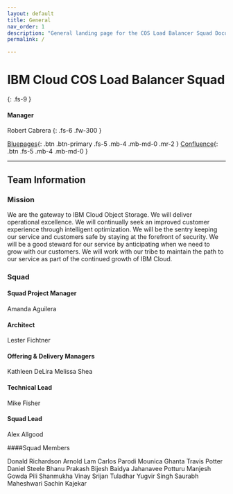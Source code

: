 ```yaml
---
layout: default
title: General
nav_order: 1
description: "General landing page for the COS Load Balancer Squad Documentation."
permalink: /

---
```


# IBM Cloud COS Load Balancer Squad
{: .fs-9 }

#### Manager
Robert Cabrera
{: .fs-6 .fw-300 }

[Bluepages](https://w3.ibm.com/bluepages/profile.html?uid=2G7400897){: .btn .btn-primary .fs-5 .mb-4 .mb-md-0 .mr-2 } [Confluence](https://confluence.softlayer.local/display/STORAGE/Load+Balancing+Squad){: .btn .fs-5 .mb-4 .mb-md-0 }

---

## Team Information

### Mission

We are the gateway to IBM Cloud Object Storage. We will deliver operational excellence. We will continually seek an improved  customer experience through intelligent optimization.  We will be the sentry keeping our service and customers safe by staying at the forefront of security. We will be a good steward for our service by anticipating when we need to grow with our customers.  We will work with our tribe to maintain the path to our service as part of the continued growth of IBM Cloud.  

### Squad

#### Squad Project Manager 
Amanda Aguilera 

#### Architect
Lester Fichtner

#### Offering & Delivery Managers
Kathleen DeLira
Melissa Shea

#### Technical Lead
Mike Fisher

#### Squad Lead
Alex Allgood


####Squad Members

Donald Richardson
Arnold Lam
Carlos Parodi
Mounica Ghanta
Travis Potter
Daniel Steele
Bhanu Prakash
Bijesh Baidya
Jahanavee Potturu
Manjesh Gowda
Pili Shanmukha Vinay
Srijan Tuladhar
Yugvir Singh
Saurabh Maheshwari
Sachin Kajekar